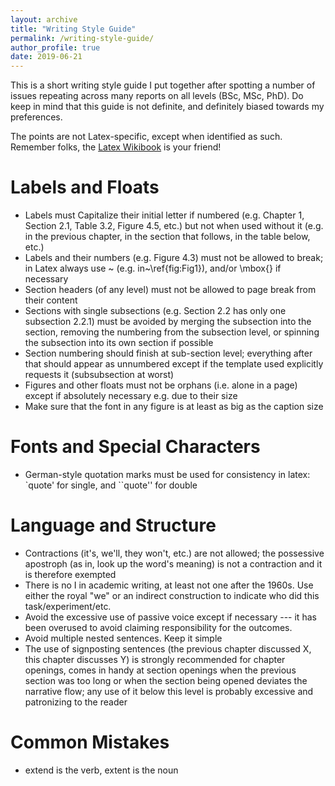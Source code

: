 ```yaml
---
layout: archive
title: "Writing Style Guide"
permalink: /writing-style-guide/
author_profile: true
date: 2019-06-21
---
```


This is a short writing style guide I put together after spotting a number of issues repeating across many reports on all levels (BSc, MSc, PhD). Do keep in mind that this guide is not definite, and definitely biased towards my preferences. 

The points are not Latex-specific, except when identified as such. Remember folks, the [Latex Wikibook](https://en.wikibooks.org/wiki/LaTeX) is your friend!

# Labels and Floats

* Labels must Capitalize their initial letter if numbered (e.g. Chapter 1, Section 2.1, Table 3.2, Figure 4.5, etc.) but not when used without it (e.g. in the previous chapter, in the section that follows, in the table below, etc.)
* Labels and their numbers (e.g. Figure 4.3) must not be allowed to break; in Latex always use ~ (e.g. in~\ref{fig:Fig1}), and/or \mbox{} if necessary
* Section headers (of any level) must not be allowed to page break from their content
* Sections with single subsections (e.g. Section 2.2 has only one subsection 2.2.1) must be avoided by merging the subsection into the section, removing the numbering from the subsection level, or spinning the subsection into its own section if possible
* Section numbering should finish at sub-section level; everything after that should appear as unnumbered except if the template used explicitly requests it (subsubsection at worst)
* Figures and other floats must not be orphans (i.e. alone in a page) except if absolutely necessary e.g. due to their size
* Make sure that the font in any figure is at least as big as the caption size

# Fonts and Special Characters

* German-style quotation marks must be used for consistency in latex: `quote' for single, and ``quote'' for double

# Language and Structure

* Contractions (it's, we'll, they won't, etc.) are not allowed; the possessive apostroph (as in, look up the word's meaning) is not a contraction and it is therefore exempted
* There is no I in academic writing, at least not one after the 1960s. Use either the royal "we" or an indirect construction to indicate who did this task/experiment/etc.
* Avoid the excessive use of passive voice except if necessary --- it has been overused to avoid claiming responsibility for the outcomes.
* Avoid multiple nested sentences. Keep it simple
* The use of signposting sentences (the previous chapter discussed X, this chapter discusses Y) is strongly recommended for chapter openings, comes in handy at section openings when the previous section was too long or when the section being opened deviates the narrative flow; any use of it below this level is probably excessive and patronizing to the reader

# Common Mistakes
* extend is the verb, extent is the noun


